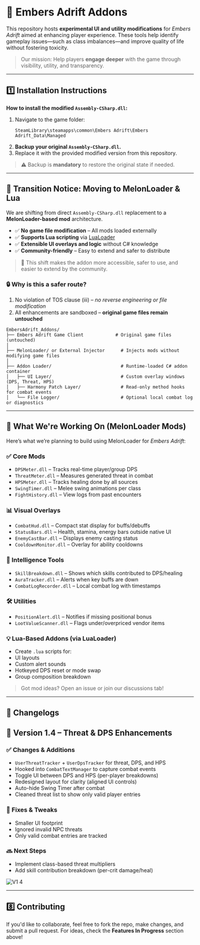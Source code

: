 # 🌋 Embers Adrift Addons

This repository hosts **experimental UI and utility modifications** for *Embers Adrift* aimed at enhancing player experience. These tools help identify gameplay issues—such as class imbalances—and improve quality of life without fostering toxicity.

> Our mission: Help players **engage deeper** with the game through visibility, utility, and transparency.

---

## 1️⃣ Installation Instructions

**How to install the modified `Assembly-CSharp.dll`:**

1. Navigate to the game folder:
   ```
   SteamLibrary\steamapps\common\Embers Adrift\Embers Adrift_Data\Managed
   ```
2. **Backup your original `Assembly-CSharp.dll`.**
3. Replace it with the provided modified version from this repository.

> ⚠️ Backup is **mandatory** to restore the original state if needed.

---

## 🔄 Transition Notice: Moving to MelonLoader & Lua

We are shifting from direct `Assembly-CSharp.dll` replacement to a **MelonLoader-based mod** architecture.

- ✅ **No game file modification** – All mods loaded externally
- ✅ **Supports Lua scripting** via [LuaLoader](https://github.com/NeptuneQ/LuaLoader)
- ✅ **Extensible UI overlays and logic** without C# knowledge
- ✅ **Community-friendly** – Easy to extend and safer to distribute

> 🧠 This shift makes the addon more accessible, safer to use, and easier to extend by the community.

### 🔒 Why is this a safer route?

1. No violation of TOS clause (iii) – *no reverse engineering or file modification*
2. All enhancements are sandboxed – **original game files remain untouched**


```
EmbersAdrift_Addons/
├── Embers Adrift Game Client            # Original game files (untouched)
│
├── MelonLoader/ or External Injector      # Injects mods without modifying game files
│
├── Addon Loader/                          # Runtime-loaded C# addon container
│   ├── UI Layer/                          # Custom overlay windows (DPS, Threat, HPS)
│   ├── Harmony Patch Layer/               # Read-only method hooks for combat events
│   └── File Logger/                       # Optional local combat log or diagnostics
```
---
## 🧪 What We're Working On (MelonLoader Mods)

Here’s what we’re planning to build using MelonLoader for *Embers Adrift*:

### ✅ Core Mods
- `DPSMeter.dll` – Tracks real-time player/group DPS
- `ThreatMeter.dll` – Measures generated threat in combat
- `HPSMeter.dll` – Tracks healing done by all sources
- `SwingTimer.dll` – Melee swing animations per class
- `FightHistory.dll` – View logs from past encounters

### 📊 Visual Overlays
- `CombatHud.dll` – Compact stat display for buffs/debuffs
- `StatusBars.dll` – Health, stamina, energy bars outside native UI
- `EnemyCastBar.dll` – Displays enemy casting status
- `CooldownMonitor.dll` – Overlay for ability cooldowns

### 🧠 Intelligence Tools
- `SkillBreakdown.dll` – Shows which skills contributed to DPS/healing
- `AuraTracker.dll` – Alerts when key buffs are down
- `CombatLogRecorder.dll` – Local combat log with timestamps

### 🛠️ Utilities
- `PositionAlert.dll` – Notifies if missing positional bonus
- `LootValueScanner.dll` – Flags under/overpriced vendor items

### 💡 Lua-Based Addons (via LuaLoader)
- Create `.lua` scripts for:
- UI layouts
- Custom alert sounds
- Hotkeyed DPS reset or mode swap
- Group composition breakdown

> Got mod ideas? Open an issue or join our discussions tab!

---

## 📝 Changelogs

## 📌 Version 1.4 – Threat & DPS Enhancements

### ✅ Changes & Additions
- `UserThreatTracker` + `UserDpsTracker` for threat, DPS, and HPS
- Hooked into `CombatTextManager` to capture combat events
- Toggle UI between DPS and HPS (per-player breakdowns)
- Redesigned layout for clarity (aligned UI controls)
- Auto-hide Swing Timer after combat
- Cleaned threat list to show only valid player entries

### 🔧 Fixes & Tweaks
- Smaller UI footprint
- Ignored invalid NPC threats
- Only valid combat entries are tracked

### 🔜 Next Steps
- Implement class-based threat multipliers
- Add skill contribution breakdown (per-crit damage/heal)

![V1 4](https://github.com/user-attachments/assets/4452017d-7ae5-4ec8-a989-ff7103c0e098)

---

## 8️⃣ Contributing

If you'd like to collaborate, feel free to fork the repo, make changes, and submit a pull request. For ideas, check the **Features In Progress** section above!
